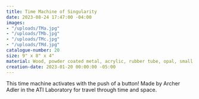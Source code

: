 ```yaml
---
title: Time Machine of Singularity
date: 2023-08-24 17:47:00 -04:00
images:
- "/uploads/TMa.jpg"
- "/uploads/TMb.jpg"
- "/uploads/TMc.jpg"
- "/uploads/TMd.jpg"
catalogue-number: 20
size: 9" x 8" x 4"
material: Wood, powder coated metal, acrylic, rubber tube, opal, small electronics
creation-date: 2023-01-20 00:00:00 -05:00
---
```


This time machine activates with the push of a button!
Made by Archer Adler in the ATI Laboratory for travel through time and space.
